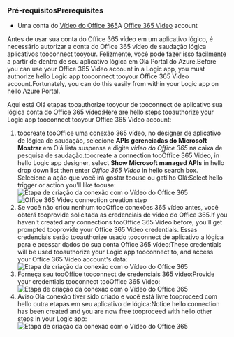 ### <a name="prerequisites"></a><span data-ttu-id="0bf10-101">Pré-requisitos</span><span class="sxs-lookup"><span data-stu-id="0bf10-101">Prerequisites</span></span>
* <span data-ttu-id="0bf10-102">Uma conta do [Vídeo do Office 365](https://support.office.com/article/Meet-Office-365-Video-ca1cc1a9-a615-46e1-b6a3-40dbd99939a6)</span><span class="sxs-lookup"><span data-stu-id="0bf10-102">A [Office 365 Video](https://support.office.com/article/Meet-Office-365-Video-ca1cc1a9-a615-46e1-b6a3-40dbd99939a6) account</span></span>  

<span data-ttu-id="0bf10-103">Antes de usar sua conta do Office 365 vídeo em um aplicativo lógico, é necessário autorizar a conta do Office 365 vídeo de saudação lógica aplicativos tooconnect tooyour. Felizmente, você pode fazer isso facilmente a partir de dentro de seu aplicativo lógica em Olá Portal do Azure.</span><span class="sxs-lookup"><span data-stu-id="0bf10-103">Before you can use your Office 365 Video account in a Logic app, you must authorize hello Logic app tooconnect tooyour Office 365 Video account.Fortunately, you can do this easily from within your Logic app on hello Azure Portal.</span></span>  

<span data-ttu-id="0bf10-104">Aqui está Olá etapas tooauthorize tooyour de tooconnect de aplicativo sua lógica conta do Office 365 vídeo:</span><span class="sxs-lookup"><span data-stu-id="0bf10-104">Here are hello steps tooauthorize your Logic app tooconnect tooyour Office 365 Video account:</span></span>  

1. <span data-ttu-id="0bf10-105">toocreate tooOffice uma conexão 365 vídeo, no designer de aplicativo de lógica de saudação, selecione **APIs gerenciadas do Microsoft Mostrar** em Olá lista suspensa e digite *vídeo do Office 365* na caixa de pesquisa de saudação.</span><span class="sxs-lookup"><span data-stu-id="0bf10-105">toocreate a connection tooOffice 365 Video, in hello Logic app designer, select **Show Microsoft managed APIs** in hello drop down list then enter *Office 365 Video* in hello search box.</span></span> <span data-ttu-id="0bf10-106">Selecione a ação que você irá gostar toouse ou gatilho Olá:</span><span class="sxs-lookup"><span data-stu-id="0bf10-106">Select hello trigger or action you'll like toouse:</span></span>  
   <span data-ttu-id="0bf10-107">![Etapa de criação da conexão com o Vídeo do Office 365](./media/connectors-create-api-office365video/office365video-1.png)</span><span class="sxs-lookup"><span data-stu-id="0bf10-107">![Office 365 Video connection creation step](./media/connectors-create-api-office365video/office365video-1.png)</span></span>  
2. <span data-ttu-id="0bf10-108">Se você não criou nenhum tooOffice conexões 365 vídeo antes, você obterá tooprovide solicitada as credenciais de vídeo do Office 365.</span><span class="sxs-lookup"><span data-stu-id="0bf10-108">If you haven't created any connections tooOffice 365 Video before, you'll get prompted tooprovide your Office 365 Video credentials.</span></span> <span data-ttu-id="0bf10-109">Essas credenciais serão tooauthorize usado tooconnect de aplicativo a lógica para e acessar dados do sua conta Office 365 vídeo:</span><span class="sxs-lookup"><span data-stu-id="0bf10-109">These credentials will be used tooauthorize your Logic app tooconnect to, and access your Office 365 Video account's data:</span></span>  
   ![Etapa de criação da conexão com o Vídeo do Office 365](./media/connectors-create-api-office365video/office365video-2.png)  
3. <span data-ttu-id="0bf10-111">Forneça seu tooOffice tooconnect de credenciais 365 vídeo:</span><span class="sxs-lookup"><span data-stu-id="0bf10-111">Provide your credentials tooconnect tooOffice 365 Video:</span></span>  
   ![Etapa de criação da conexão com o Vídeo do Office 365](./media/connectors-create-api-office365video/office365video-3.png)  
4. <span data-ttu-id="0bf10-113">Aviso Olá conexão tiver sido criado e você está livre tooproceed com hello outra etapas em seu aplicativo de lógica:</span><span class="sxs-lookup"><span data-stu-id="0bf10-113">Notice hello connection has been created and you are now free tooproceed with hello other steps in your Logic app:</span></span>  
   ![Etapa de criação da conexão com o Vídeo do Office 365](./media/connectors-create-api-office365video/office365video-4.png)  

